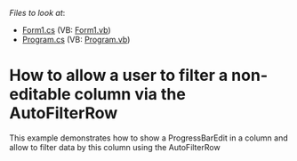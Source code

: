 <!-- default file list -->
*Files to look at*:

* [Form1.cs](./CS/WindowsApplication1/Form1.cs) (VB: [Form1.vb](./VB/WindowsApplication1/Form1.vb))
* [Program.cs](./CS/WindowsApplication1/Program.cs) (VB: [Program.vb](./VB/WindowsApplication1/Program.vb))
<!-- default file list end -->
# How to allow a user to filter a non-editable column via the AutoFilterRow


<p>This example demonstrates how to show a ProgressBarEdit in a column and allow to filter data by this column using the AutoFilterRow</p>

<br/>



